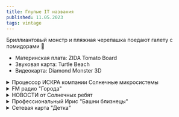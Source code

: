 ```yaml
---
title: Глупые IT названия
published: 11.05.2023
tags: vintage
---
```


Бриллиантовый монстр и пляжная черепашка поедают галету с помидорами 🥴

- Материнская плата: ZIDA Tomato Board
- Звуковая карта: Turtle Beach
- Видеокарта: Diamond Monster 3D

<details> 
  <summary>Процессор ИСКРА компании Солнечные микросистемы</summary>
   SPARC (Scalable Processor ARChitecture — масштабируемая архитектура процессора) — архитектура RISC-микропроцессоров, первоначально разработанная в 1985 году компанией Sun Microsystems
</details>
<details> 
  <summary>FM радио "Города"</summary>
   FM Towns (иногда используются обозначения FM-Towns, FM TOWNS, FM-TOWNS) — японский бытовой компьютер. Создан фирмой Fujitsu, продавался с февраля 1989 по лето 1997 года. Название «FM Towns» произошло от слова «Townes», кодового обозначения системы, которое она имела в процессе разработки. Такое название было выбрано в честь Чарлза Харда Таунса, лауреата Нобелевской премии 1964 года в области физики, следуя используемой в то время фирмой Fujitsu практике кодового обозначения продуктов, относящихся к PC, именами нобелевских лауреатов
</details>
<details> 
  <summary>НОВОСТИ от Солнечных ребят</summary>
   The Sony NEWS ("Network Engineering Workstation", later "NetWorkStation") is a series of Unix workstations sold during the late 1980s and 1990s
</details>
<details> 
  <summary>Профессиональный Ирис "Башни близнецы"</summary>
   The first of these Silicon Graphics systems was the 4D/60 'Professional IRIS', sporting a MIPS R2300 clocked at 8 MHz in a unique 'twin-tower' case, with the cardcage being within the larger tower on the left, and the power supply and drives being kept within the smaller tower on the right
</details>
<details> 
  <summary>Сетевая карта "Детка"</summary>
   The Sun386i workstation motherboard includes the CPU, 80387 FPU, 82380 timer/DMA/interrupt controller and a custom Ethernet IC called BABE ("Bus Adapter Between Ethernet")
</details>